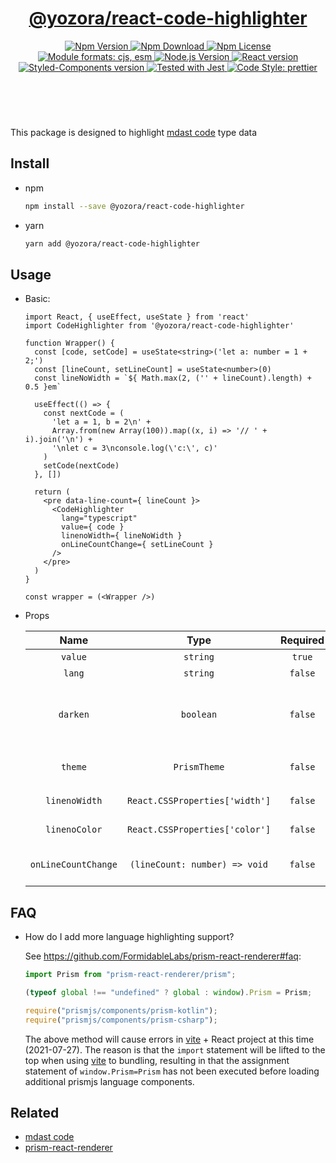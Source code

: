 <header>
  <h1 align="center">
    <a href="https://github.com/yozorajs/yozora-react/tree/main/packages/code-highlighter#readme">@yozora/react-code-highlighter</a>
  </h1>
  <div align="center">
    <a href="https://www.npmjs.com/package/@yozora/react-code-highlighter">
      <img
        alt="Npm Version"
        src="https://img.shields.io/npm/v/@yozora/react-code-highlighter.svg"
      />
    </a>
    <a href="https://www.npmjs.com/package/@yozora/react-code-highlighter">
      <img
        alt="Npm Download"
        src="https://img.shields.io/npm/dm/@yozora/react-code-highlighter.svg"
      />
    </a>
    <a href="https://www.npmjs.com/package/@yozora/react-code-highlighter">
      <img
        alt="Npm License"
        src="https://img.shields.io/npm/l/@yozora/react-code-highlighter.svg"
      />
    </a>
    <a href="#install">
      <img
        alt="Module formats: cjs, esm"
        src="https://img.shields.io/badge/module_formats-cjs%2C%20esm-green.svg"
      />
    </a>
    <a href="https://github.com/nodejs/node">
      <img
        alt="Node.js Version"
        src="https://img.shields.io/node/v/@yozora/react-code-highlighter"
      />
    </a>
    <a href="https://github.com/facebook/react">
      <img
        alt="React version"
        src="https://img.shields.io/npm/dependency-version/@yozora/react-code-highlighter/peer/react"
      />
    </a>
    <a href="https://github.com/styled-components/styled-components">
      <img
        alt="Styled-Components version"
        src="https://img.shields.io/npm/dependency-version/@yozora/react-code-highlighter/peer/styled-components"
      />
    </a>
    <a href="https://github.com/facebook/jest">
      <img
        alt="Tested with Jest"
        src="https://img.shields.io/badge/tested_with-jest-9c465e.svg"
      />
    </a>
    <a href="https://github.com/prettier/prettier">
      <img
        alt="Code Style: prettier"
        src="https://img.shields.io/badge/code_style-prettier-ff69b4.svg?style=flat-square"
      />
    </a>
  </div>
</header>
<br/>

This package is designed to highlight [mdast code][] type data


## Install

* npm

  ```bash
  npm install --save @yozora/react-code-highlighter
  ```

* yarn

  ```bash
  yarn add @yozora/react-code-highlighter
  ```

## Usage

* Basic:

  ```tsx
  import React, { useEffect, useState } from 'react'
  import CodeHighlighter from '@yozora/react-code-highlighter'

  function Wrapper() {
    const [code, setCode] = useState<string>('let a: number = 1 + 2;')
    const [lineCount, setLineCount] = useState<number>(0)
    const lineNoWidth = `${ Math.max(2, ('' + lineCount).length) + 0.5 }em`

    useEffect(() => {
      const nextCode = (
        'let a = 1, b = 2\n' +
        Array.from(new Array(100)).map((x, i) => '// ' + i).join('\n') +
        '\nlet c = 3\nconsole.log(\'c:\', c)'
      )
      setCode(nextCode)
    }, [])

    return (
      <pre data-line-count={ lineCount }>
        <CodeHighlighter
          lang="typescript"
          value={ code }
          linenoWidth={ lineNoWidth }
          onLineCountChange={ setLineCount }
        />
      </pre>
    )
  }

  const wrapper = (<Wrapper />)
  ```

* Props

    Name                 | Type                            | Required  | Default             | Description
  :--------------------:|:-------------------------------:|:---------:|:-------------------:|:-------------
    `value`              | `string`                        | `true`    | -                   | Code content
    `lang`               | `string`                        | `false`   | -                   | Code language
    `darken`             | `boolean`                       | `false`   | -                   | Specify the default theme (vcsDarkTheme / vscLightTheme)
    `theme`              | `PrismTheme`                    | `false`   | Depends on `darken` | Code highlight theme
    `linenoWidth`        | `React.CSSProperties['width']`  | `false`   | `0`                 | Code line number width
    `linenoColor`        | `React.CSSProperties['color']`  | `false`   | `#858585`           | Code line number color
    `onLineCountChange`  | `(lineCount: number) => void`   | `false`   | -                   | Callback of Code line count changing


## FAQ

* How do I add more language highlighting support?

  See https://github.com/FormidableLabs/prism-react-renderer#faq:

  ```javascript
  import Prism from "prism-react-renderer/prism";

  (typeof global !== "undefined" ? global : window).Prism = Prism;

  require("prismjs/components/prism-kotlin");
  require("prismjs/components/prism-csharp");
  ```

  The above method will cause errors in [vite][] + React project at this time
  (2021-07-27). The reason is that the `import` statement will be lifted to
  the top when using [vite][] to bundling, resulting in that the assignment
  statement of `window.Prism=Prism` has not been executed before loading 
  additional prismjs language components.

## Related

* [mdast code][]
* [prism-react-renderer][]


[mdast code]: https://github.com/syntax-tree/mdast#code
[prism-react-renderer]: https://github.com/FormidableLabs/prism-react-renderer
[vite]: https://github.com/vitejs/vite
